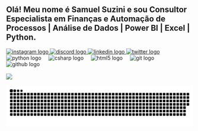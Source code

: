 <!DOCTYPE html>
<html>
<head>
  <style>
    .centered {
      display: block;
      margin-left: auto;
      margin-right: auto;
      max-width: 100%; /* Ajusta a largura máxima da imagem */
      height: auto; /* Mantém a proporção da altura em relação à largura */
    }
  </style>
</head>
<body>

<h2 align="left">Olá! Meu nome é Samuel Suzini e sou Consultor Especialista em Finanças e Automação de Processos | Análise de Dados | Power BI | Excel | Python.</h2>

<div align="left">
  <a href="https://www.instagram.com/samu.suzini/" target="_blank">
    <img src="https://img.shields.io/static/v1?message=Instagram&logo=instagram&label=&color=E4405F&logoColor=white&labelColor=&style=for-the-badge" height="35" alt="instagram logo"  />
  </a>
  <a href="Suzini - suzini520" target="_blank">
    <img src="https://img.shields.io/static/v1?message=Discord&logo=discord&label=&color=7289DA&logoColor=white&labelColor=&style=for-the-badge" height="35" alt="discord logo"  />
  </a>
  <a href="https://www.linkedin.com/in/suzini/" target="_blank">
    <img src="https://img.shields.io/static/v1?message=LinkedIn&logo=linkedin&label=&color=0077B5&logoColor=white&labelColor=&style=for-the-badge" height="35" alt="linkedin logo"  />
  </a>
  <a href="https://twitter.com/SamuSuzini" target="_blank">
    <img src="https://img.shields.io/static/v1?message=Twitter&logo=twitter&label=&color=1DA1F2&logoColor=white&labelColor=&style=for-the-badge" height="35" alt="twitter logo"  />
  </a>
</div>

<div align="left">
  <img src="https://cdn.jsdelivr.net/gh/devicons/devicon/icons/python/python-original.svg" height="30" alt="python logo"  />
  <img width="12" />
  <img src="https://cdn.jsdelivr.net/gh/devicons/devicon/icons/csharp/csharp-original.svg" height="30" alt="csharp logo"  />
  <img width="12" />
  <img src="https://cdn.jsdelivr.net/gh/devicons/devicon/icons/html5/html5-original.svg" height="30" alt="html5 logo"  />
  <img width="12" />
  <img src="https://cdn.jsdelivr.net/gh/devicons/devicon/icons/git/git-original.svg" height="30" alt="git logo"  />
  <img width="12" />
  <img src="https://cdn.jsdelivr.net/gh/devicons/devicon/icons/github/github-original.svg" height="30" alt="github logo"  />
</div>

<br clear="both">

<div style="text-align:center;">
  <img class="centered" src="https://i.ibb.co/QkjYF2L/CONSULTORIA-DESCOMPLICADA-1.png"  />
</div>

<br clear="both">

<img src="https://raw.githubusercontent.com/SamuSuzini/SamuSuzini/main/snake.svg" alt="Snake animation" />

</body>
</html>
